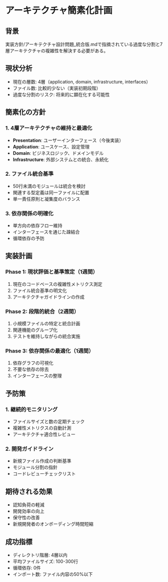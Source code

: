 # アーキテクチャ簡素化計画

## 背景
実装方針/アーキテクチャ設計問題_統合版.mdで指摘されている過度な分割と7層アーキテクチャの複雑性を解決する必要がある。

## 現状分析
- 現在の層数: 4層（application, domain, infrastructure, interfaces）
- ファイル数: 比較的少ない（実装初期段階）
- 過度な分割のリスク: 将来的に顕在化する可能性

## 簡素化の方針

### 1. 4層アーキテクチャの維持と最適化
- **Presentation**: ユーザーインターフェース（今後実装）
- **Application**: ユースケース、設定管理
- **Domain**: ビジネスロジック、ドメインモデル
- **Infrastructure**: 外部システムとの統合、永続化

### 2. ファイル統合基準
- 50行未満のモジュールは統合を検討
- 関連する型定義は同一ファイルに配置
- 単一責任原則と凝集度のバランス

### 3. 依存関係の明確化
- 単方向の依存フロー維持
- インターフェースを通じた疎結合
- 循環依存の予防

## 実装計画

### Phase 1: 現状評価と基準策定（1週間）
1. 現在のコードベースの複雑性メトリクス測定
2. ファイル統合基準の明文化
3. アーキテクチャガイドラインの作成

### Phase 2: 段階的統合（2週間）
1. 小規模ファイルの特定と統合計画
2. 関連機能のグループ化
3. テストを維持しながらの統合実施

### Phase 3: 依存関係の最適化（1週間）
1. 依存グラフの可視化
2. 不要な依存の除去
3. インターフェースの整理

## 予防策

### 1. 継続的モニタリング
- ファイルサイズと数の定期チェック
- 複雑性メトリクスの自動計測
- アーキテクチャ適合性レビュー

### 2. 開発ガイドライン
- 新規ファイル作成の判断基準
- モジュール分割の指針
- コードレビューチェックリスト

## 期待される効果
- 認知負荷の軽減
- 開発効率の向上
- 保守性の改善
- 新規開発者のオンボーディング時間短縮

## 成功指標
- ディレクトリ階層: 4層以内
- 平均ファイルサイズ: 100-300行
- 循環依存: 0件
- インポート数: ファイル内容の50%以下